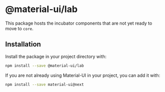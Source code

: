 # @material-ui/lab

This package hosts the incubator components that are not yet ready to move to `core`.

## Installation

Install the package in your project directory with:

```sh
npm install --save @material-ui/lab
```

If you are not already using Material-UI in your project, you can add it with:

```sh
npm install --save material-ui@next
```
